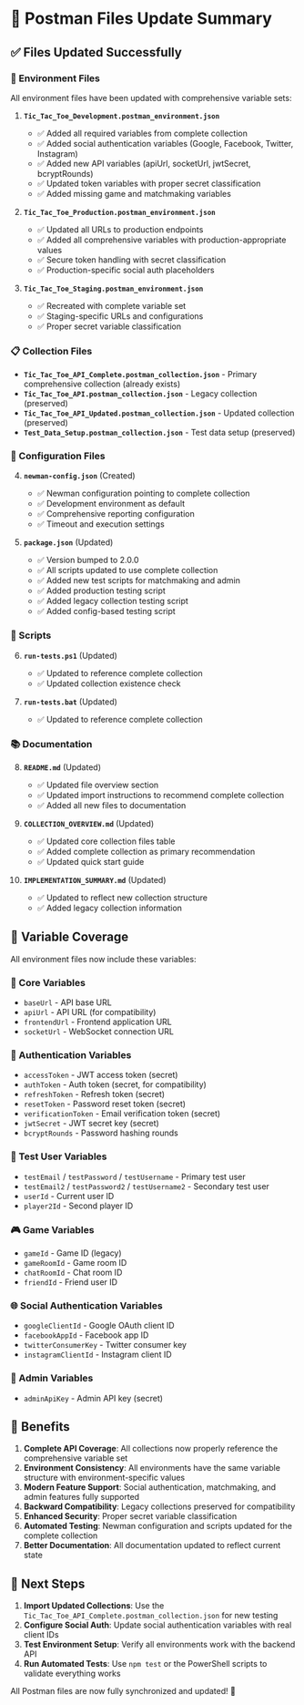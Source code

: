 # 🔄 Postman Files Update Summary

## ✅ Files Updated Successfully

### 📁 Environment Files
All environment files have been updated with comprehensive variable sets:

1. **`Tic_Tac_Toe_Development.postman_environment.json`**
   - ✅ Added all required variables from complete collection
   - ✅ Added social authentication variables (Google, Facebook, Twitter, Instagram)
   - ✅ Added new API variables (apiUrl, socketUrl, jwtSecret, bcryptRounds)
   - ✅ Updated token variables with proper secret classification
   - ✅ Added missing game and matchmaking variables

2. **`Tic_Tac_Toe_Production.postman_environment.json`**
   - ✅ Updated all URLs to production endpoints
   - ✅ Added all comprehensive variables with production-appropriate values
   - ✅ Secure token handling with secret classification
   - ✅ Production-specific social auth placeholders

3. **`Tic_Tac_Toe_Staging.postman_environment.json`**
   - ✅ Recreated with complete variable set
   - ✅ Staging-specific URLs and configurations
   - ✅ Proper secret variable classification

### 📋 Collection Files
- **`Tic_Tac_Toe_API_Complete.postman_collection.json`** - Primary comprehensive collection (already exists)
- **`Tic_Tac_Toe_API.postman_collection.json`** - Legacy collection (preserved)
- **`Tic_Tac_Toe_API_Updated.postman_collection.json`** - Updated collection (preserved)
- **`Test_Data_Setup.postman_collection.json`** - Test data setup (preserved)

### 🔧 Configuration Files

4. **`newman-config.json`** (Created)
   - ✅ Newman configuration pointing to complete collection
   - ✅ Development environment as default
   - ✅ Comprehensive reporting configuration
   - ✅ Timeout and execution settings

5. **`package.json`** (Updated)
   - ✅ Version bumped to 2.0.0
   - ✅ All scripts updated to use complete collection
   - ✅ Added new test scripts for matchmaking and admin
   - ✅ Added production testing script
   - ✅ Added legacy collection testing script
   - ✅ Added config-based testing script

### 📜 Scripts

6. **`run-tests.ps1`** (Updated)
   - ✅ Updated to reference complete collection
   - ✅ Updated collection existence check

7. **`run-tests.bat`** (Updated)
   - ✅ Updated to reference complete collection

### 📚 Documentation

8. **`README.md`** (Updated)
   - ✅ Updated file overview section
   - ✅ Updated import instructions to recommend complete collection
   - ✅ Added all new files to documentation

9. **`COLLECTION_OVERVIEW.md`** (Updated)
   - ✅ Updated core collection files table
   - ✅ Added complete collection as primary recommendation
   - ✅ Updated quick start guide

10. **`IMPLEMENTATION_SUMMARY.md`** (Updated)
    - ✅ Updated to reflect new collection structure
    - ✅ Added legacy collection information

## 🎯 Variable Coverage

All environment files now include these variables:

### 🔗 Core Variables
- `baseUrl` - API base URL
- `apiUrl` - API URL (for compatibility)
- `frontendUrl` - Frontend application URL
- `socketUrl` - WebSocket connection URL

### 🔐 Authentication Variables
- `accessToken` - JWT access token (secret)
- `authToken` - Auth token (secret, for compatibility)
- `refreshToken` - Refresh token (secret)
- `resetToken` - Password reset token (secret)
- `verificationToken` - Email verification token (secret)
- `jwtSecret` - JWT secret key (secret)
- `bcryptRounds` - Password hashing rounds

### 👤 Test User Variables
- `testEmail` / `testPassword` / `testUsername` - Primary test user
- `testEmail2` / `testPassword2` / `testUsername2` - Secondary test user
- `userId` - Current user ID
- `player2Id` - Second player ID

### 🎮 Game Variables
- `gameId` - Game ID (legacy)
- `gameRoomId` - Game room ID
- `chatRoomId` - Chat room ID
- `friendId` - Friend user ID

### 🌐 Social Authentication Variables
- `googleClientId` - Google OAuth client ID
- `facebookAppId` - Facebook app ID
- `twitterConsumerKey` - Twitter consumer key
- `instagramClientId` - Instagram client ID

### 🔑 Admin Variables
- `adminApiKey` - Admin API key (secret)

## 🎉 Benefits

1. **Complete API Coverage**: All collections now properly reference the comprehensive variable set
2. **Environment Consistency**: All environments have the same variable structure with environment-specific values
3. **Modern Feature Support**: Social authentication, matchmaking, and admin features fully supported
4. **Backward Compatibility**: Legacy collections preserved for compatibility
5. **Enhanced Security**: Proper secret variable classification
6. **Automated Testing**: Newman configuration and scripts updated for the complete collection
7. **Better Documentation**: All documentation updated to reflect current state

## 🚀 Next Steps

1. **Import Updated Collections**: Use the `Tic_Tac_Toe_API_Complete.postman_collection.json` for new testing
2. **Configure Social Auth**: Update social authentication variables with real client IDs
3. **Test Environment Setup**: Verify all environments work with the backend API
4. **Run Automated Tests**: Use `npm test` or the PowerShell scripts to validate everything works

All Postman files are now fully synchronized and updated! 🎯
